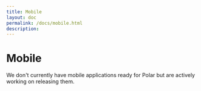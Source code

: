 ```yaml
---
title: Mobile
layout: doc
permalink: /docs/mobile.html
description:
---
```


# Mobile

We don't currently have mobile applications ready for Polar but are actively working on releasing them.  
